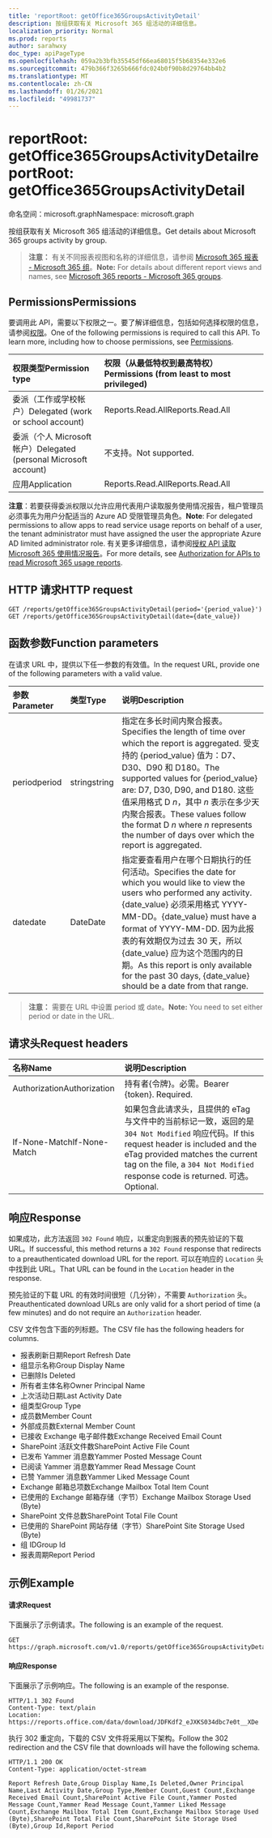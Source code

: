 ```yaml
---
title: 'reportRoot: getOffice365GroupsActivityDetail'
description: 按组获取有关 Microsoft 365 组活动的详细信息。
localization_priority: Normal
ms.prod: reports
author: sarahwxy
doc_type: apiPageType
ms.openlocfilehash: 059a2b3bfb35545df66ea68015f5b68354e332e6
ms.sourcegitcommit: 479b366f3265b666fdc024b0f90b8d29764bb4b2
ms.translationtype: MT
ms.contentlocale: zh-CN
ms.lasthandoff: 01/26/2021
ms.locfileid: "49981737"
---
```

# <a name="reportroot-getoffice365groupsactivitydetail"></a><span data-ttu-id="1c550-103">reportRoot: getOffice365GroupsActivityDetail</span><span class="sxs-lookup"><span data-stu-id="1c550-103">reportRoot: getOffice365GroupsActivityDetail</span></span>

<span data-ttu-id="1c550-104">命名空间：microsoft.graph</span><span class="sxs-lookup"><span data-stu-id="1c550-104">Namespace: microsoft.graph</span></span>

<span data-ttu-id="1c550-105">按组获取有关 Microsoft 365 组活动的详细信息。</span><span class="sxs-lookup"><span data-stu-id="1c550-105">Get details about Microsoft 365 groups activity by group.</span></span>

> <span data-ttu-id="1c550-106">**注意：** 有关不同报表视图和名称的详细信息，请参阅 [Microsoft 365 报表 - Microsoft 365 组](https://support.office.com/client/Office-365-groups-a27f1a99-3557-4f85-9560-a28e3d822a40)。</span><span class="sxs-lookup"><span data-stu-id="1c550-106">**Note:** For details about different report views and names, see [Microsoft 365 reports - Microsoft 365 groups](https://support.office.com/client/Office-365-groups-a27f1a99-3557-4f85-9560-a28e3d822a40).</span></span>

## <a name="permissions"></a><span data-ttu-id="1c550-107">Permissions</span><span class="sxs-lookup"><span data-stu-id="1c550-107">Permissions</span></span>

<span data-ttu-id="1c550-p101">要调用此 API，需要以下权限之一。要了解详细信息，包括如何选择权限的信息，请参阅[权限](/graph/permissions-reference)。</span><span class="sxs-lookup"><span data-stu-id="1c550-p101">One of the following permissions is required to call this API. To learn more, including how to choose permissions, see [Permissions](/graph/permissions-reference).</span></span>

| <span data-ttu-id="1c550-110">权限类型</span><span class="sxs-lookup"><span data-stu-id="1c550-110">Permission type</span></span>                        | <span data-ttu-id="1c550-111">权限（从最低特权到最高特权）</span><span class="sxs-lookup"><span data-stu-id="1c550-111">Permissions (from least to most privileged)</span></span> |
| :------------------------------------- | :--------------------------------------- |
| <span data-ttu-id="1c550-112">委派（工作或学校帐户）</span><span class="sxs-lookup"><span data-stu-id="1c550-112">Delegated (work or school account)</span></span>     | <span data-ttu-id="1c550-113">Reports.Read.All</span><span class="sxs-lookup"><span data-stu-id="1c550-113">Reports.Read.All</span></span>                         |
| <span data-ttu-id="1c550-114">委派（个人 Microsoft 帐户）</span><span class="sxs-lookup"><span data-stu-id="1c550-114">Delegated (personal Microsoft account)</span></span> | <span data-ttu-id="1c550-115">不支持。</span><span class="sxs-lookup"><span data-stu-id="1c550-115">Not supported.</span></span>                           |
| <span data-ttu-id="1c550-116">应用</span><span class="sxs-lookup"><span data-stu-id="1c550-116">Application</span></span>                            | <span data-ttu-id="1c550-117">Reports.Read.All</span><span class="sxs-lookup"><span data-stu-id="1c550-117">Reports.Read.All</span></span>                         |

<span data-ttu-id="1c550-118">**注意**：若要获得委派权限以允许应用代表用户读取服务使用情况报告，租户管理员必须事先为用户分配适当的 Azure AD 受限管理员角色。</span><span class="sxs-lookup"><span data-stu-id="1c550-118">**Note**: For delegated permissions to allow apps to read service usage reports on behalf of a user, the tenant administrator must have assigned the user the appropriate Azure AD limited administrator role.</span></span> <span data-ttu-id="1c550-119">有关更多详细信息，请参阅[授权 API 读取 Microsoft 365 使用情况报告](/graph/reportroot-authorization)。</span><span class="sxs-lookup"><span data-stu-id="1c550-119">For more details, see [Authorization for APIs to read Microsoft 365 usage reports](/graph/reportroot-authorization).</span></span>

## <a name="http-request"></a><span data-ttu-id="1c550-120">HTTP 请求</span><span class="sxs-lookup"><span data-stu-id="1c550-120">HTTP request</span></span>


<!-- { "blockType": "samples" } --> 

```http
GET /reports/getOffice365GroupsActivityDetail(period='{period_value}')
GET /reports/getOffice365GroupsActivityDetail(date={date_value})
```

## <a name="function-parameters"></a><span data-ttu-id="1c550-121">函数参数</span><span class="sxs-lookup"><span data-stu-id="1c550-121">Function parameters</span></span>

<span data-ttu-id="1c550-122">在请求 URL 中，提供以下任一参数的有效值。</span><span class="sxs-lookup"><span data-stu-id="1c550-122">In the request URL, provide one of the following parameters with a valid value.</span></span>

| <span data-ttu-id="1c550-123">参数</span><span class="sxs-lookup"><span data-stu-id="1c550-123">Parameter</span></span> | <span data-ttu-id="1c550-124">类型</span><span class="sxs-lookup"><span data-stu-id="1c550-124">Type</span></span>   | <span data-ttu-id="1c550-125">说明</span><span class="sxs-lookup"><span data-stu-id="1c550-125">Description</span></span>                              |
| :-------- | :----- | :--------------------------------------- |
| <span data-ttu-id="1c550-126">period</span><span class="sxs-lookup"><span data-stu-id="1c550-126">period</span></span>    | <span data-ttu-id="1c550-127">string</span><span class="sxs-lookup"><span data-stu-id="1c550-127">string</span></span> | <span data-ttu-id="1c550-128">指定在多长时间内聚合报表。</span><span class="sxs-lookup"><span data-stu-id="1c550-128">Specifies the length of time over which the report is aggregated.</span></span> <span data-ttu-id="1c550-129">受支持的 {period_value} 值为：D7、D30、D90 和 D180。</span><span class="sxs-lookup"><span data-stu-id="1c550-129">The supported values for {period_value} are: D7, D30, D90, and D180.</span></span> <span data-ttu-id="1c550-130">这些值采用格式 D *n*，其中 *n* 表示在多少天内聚合报表。</span><span class="sxs-lookup"><span data-stu-id="1c550-130">These values follow the format D *n* where *n* represents the number of days over which the report is aggregated.</span></span> |
| <span data-ttu-id="1c550-131">date</span><span class="sxs-lookup"><span data-stu-id="1c550-131">date</span></span>      | <span data-ttu-id="1c550-132">Date</span><span class="sxs-lookup"><span data-stu-id="1c550-132">Date</span></span>   | <span data-ttu-id="1c550-133">指定要查看用户在哪个日期执行的任何活动。</span><span class="sxs-lookup"><span data-stu-id="1c550-133">Specifies the date for which you would like to view the users who performed any activity.</span></span> <span data-ttu-id="1c550-134">{date_value} 必须采用格式 YYYY-MM-DD。</span><span class="sxs-lookup"><span data-stu-id="1c550-134">{date_value} must have a format of YYYY-MM-DD.</span></span> <span data-ttu-id="1c550-135">因为此报表的有效期仅为过去 30 天，所以 {date_value} 应为这个范围内的日期。</span><span class="sxs-lookup"><span data-stu-id="1c550-135">As this report is only available for the past 30 days, {date_value} should be a date from that range.</span></span> |

> <span data-ttu-id="1c550-136">**注意：** 需要在 URL 中设置 period 或 date。</span><span class="sxs-lookup"><span data-stu-id="1c550-136">**Note:** You need to set either period or date in the URL.</span></span>

## <a name="request-headers"></a><span data-ttu-id="1c550-137">请求头</span><span class="sxs-lookup"><span data-stu-id="1c550-137">Request headers</span></span>

| <span data-ttu-id="1c550-138">名称</span><span class="sxs-lookup"><span data-stu-id="1c550-138">Name</span></span>          | <span data-ttu-id="1c550-139">说明</span><span class="sxs-lookup"><span data-stu-id="1c550-139">Description</span></span>                              |
| :------------ | :--------------------------------------- |
| <span data-ttu-id="1c550-140">Authorization</span><span class="sxs-lookup"><span data-stu-id="1c550-140">Authorization</span></span> | <span data-ttu-id="1c550-p105">持有者{令牌}。必需。</span><span class="sxs-lookup"><span data-stu-id="1c550-p105">Bearer {token}. Required.</span></span>                |
| <span data-ttu-id="1c550-143">If-None-Match</span><span class="sxs-lookup"><span data-stu-id="1c550-143">If-None-Match</span></span> | <span data-ttu-id="1c550-144">如果包含此请求头，且提供的 eTag 与文件中的当前标记一致，返回的是 `304 Not Modified` 响应代码。</span><span class="sxs-lookup"><span data-stu-id="1c550-144">If this request header is included and the eTag provided matches the current tag on the file, a `304 Not Modified` response code is returned.</span></span> <span data-ttu-id="1c550-145">可选。</span><span class="sxs-lookup"><span data-stu-id="1c550-145">Optional.</span></span> |

## <a name="response"></a><span data-ttu-id="1c550-146">响应</span><span class="sxs-lookup"><span data-stu-id="1c550-146">Response</span></span>

<span data-ttu-id="1c550-147">如果成功，此方法返回 `302 Found` 响应，以重定向到报表的预先验证的下载 URL。</span><span class="sxs-lookup"><span data-stu-id="1c550-147">If successful, this method returns a `302 Found` response that redirects to a preauthenticated download URL for the report.</span></span> <span data-ttu-id="1c550-148">可以在响应的 `Location` 头中找到此 URL。</span><span class="sxs-lookup"><span data-stu-id="1c550-148">That URL can be found in the `Location` header in the response.</span></span>

<span data-ttu-id="1c550-149">预先验证的下载 URL 的有效时间很短（几分钟），不需要 `Authorization` 头。</span><span class="sxs-lookup"><span data-stu-id="1c550-149">Preauthenticated download URLs are only valid for a short period of time (a few minutes) and do not require an `Authorization` header.</span></span>

<span data-ttu-id="1c550-150">CSV 文件包含下面的列标题。</span><span class="sxs-lookup"><span data-stu-id="1c550-150">The CSV file has the following headers for columns.</span></span>

- <span data-ttu-id="1c550-151">报表刷新日期</span><span class="sxs-lookup"><span data-stu-id="1c550-151">Report Refresh Date</span></span>
- <span data-ttu-id="1c550-152">组显示名称</span><span class="sxs-lookup"><span data-stu-id="1c550-152">Group Display Name</span></span>
- <span data-ttu-id="1c550-153">已删除</span><span class="sxs-lookup"><span data-stu-id="1c550-153">Is Deleted</span></span>
- <span data-ttu-id="1c550-154">所有者主体名称</span><span class="sxs-lookup"><span data-stu-id="1c550-154">Owner Principal Name</span></span>
- <span data-ttu-id="1c550-155">上次活动日期</span><span class="sxs-lookup"><span data-stu-id="1c550-155">Last Activity Date</span></span>
- <span data-ttu-id="1c550-156">组类型</span><span class="sxs-lookup"><span data-stu-id="1c550-156">Group Type</span></span>
- <span data-ttu-id="1c550-157">成员数</span><span class="sxs-lookup"><span data-stu-id="1c550-157">Member Count</span></span>
- <span data-ttu-id="1c550-158">外部成员数</span><span class="sxs-lookup"><span data-stu-id="1c550-158">External Member Count</span></span>
- <span data-ttu-id="1c550-159">已接收 Exchange 电子邮件数</span><span class="sxs-lookup"><span data-stu-id="1c550-159">Exchange Received Email Count</span></span>
- <span data-ttu-id="1c550-160">SharePoint 活跃文件数</span><span class="sxs-lookup"><span data-stu-id="1c550-160">SharePoint Active File Count</span></span>
- <span data-ttu-id="1c550-161">已发布 Yammer 消息数</span><span class="sxs-lookup"><span data-stu-id="1c550-161">Yammer Posted Message Count</span></span>
- <span data-ttu-id="1c550-162">已阅读 Yammer 消息数</span><span class="sxs-lookup"><span data-stu-id="1c550-162">Yammer Read Message Count</span></span>
- <span data-ttu-id="1c550-163">已赞 Yammer 消息数</span><span class="sxs-lookup"><span data-stu-id="1c550-163">Yammer Liked Message Count</span></span>
- <span data-ttu-id="1c550-164">Exchange 邮箱总项数</span><span class="sxs-lookup"><span data-stu-id="1c550-164">Exchange Mailbox Total Item Count</span></span>
- <span data-ttu-id="1c550-165">已使用的 Exchange 邮箱存储（字节）</span><span class="sxs-lookup"><span data-stu-id="1c550-165">Exchange Mailbox Storage Used (Byte)</span></span>
- <span data-ttu-id="1c550-166">SharePoint 文件总数</span><span class="sxs-lookup"><span data-stu-id="1c550-166">SharePoint Total File Count</span></span>
- <span data-ttu-id="1c550-167">已使用的 SharePoint 网站存储（字节）</span><span class="sxs-lookup"><span data-stu-id="1c550-167">SharePoint Site Storage Used (Byte)</span></span>
- <span data-ttu-id="1c550-168">组 ID</span><span class="sxs-lookup"><span data-stu-id="1c550-168">Group Id</span></span>
- <span data-ttu-id="1c550-169">报表周期</span><span class="sxs-lookup"><span data-stu-id="1c550-169">Report Period</span></span>

## <a name="example"></a><span data-ttu-id="1c550-170">示例</span><span class="sxs-lookup"><span data-stu-id="1c550-170">Example</span></span>

#### <a name="request"></a><span data-ttu-id="1c550-171">请求</span><span class="sxs-lookup"><span data-stu-id="1c550-171">Request</span></span>

<span data-ttu-id="1c550-172">下面展示了示例请求。</span><span class="sxs-lookup"><span data-stu-id="1c550-172">The following is an example of the request.</span></span>


<!--{
  "blockType": "ignored",
  "isComposable": true,
  "name": "reportroot_getoffice365groupsactivityuserdetail"
}-->

```msgraph-interactive
GET https://graph.microsoft.com/v1.0/reports/getOffice365GroupsActivityDetail(period='D7')
```


#### <a name="response"></a><span data-ttu-id="1c550-173">响应</span><span class="sxs-lookup"><span data-stu-id="1c550-173">Response</span></span>

<span data-ttu-id="1c550-174">下面展示了示例响应。</span><span class="sxs-lookup"><span data-stu-id="1c550-174">The following is an example of the response.</span></span>

<!-- {
  "blockType": "response",
  "truncated": true,
  "@odata.type": "microsoft.graph.report"
} -->

```http
HTTP/1.1 302 Found
Content-Type: text/plain
Location: https://reports.office.com/data/download/JDFKdf2_eJXKS034dbc7e0t__XDe
```

<span data-ttu-id="1c550-175">执行 302 重定向，下载的 CSV 文件将采用以下架构。</span><span class="sxs-lookup"><span data-stu-id="1c550-175">Follow the 302 redirection and the CSV file that downloads will have the following schema.</span></span>

<!-- { "blockType": "ignored" } --> 

```http
HTTP/1.1 200 OK
Content-Type: application/octet-stream

Report Refresh Date,Group Display Name,Is Deleted,Owner Principal Name,Last Activity Date,Group Type,Member Count,Guest Count,Exchange Received Email Count,SharePoint Active File Count,Yammer Posted Message Count,Yammer Read Message Count,Yammer Liked Message Count,Exchange Mailbox Total Item Count,Exchange Mailbox Storage Used (Byte),SharePoint Total File Count,SharePoint Site Storage Used (Byte),Group Id,Report Period
```
<!-- uuid: 8fcb5dbc-d5aa-4681-8e31-b001d5168d79 
2015-10-25 14:57:30 UTC -->
<!-- {
  "type": "#page.annotation",
  "description": "Example",
  "keywords": "",
  "section": "documentation",
  "tocPath": "",
  "suppressions": [
  ]
}-->

